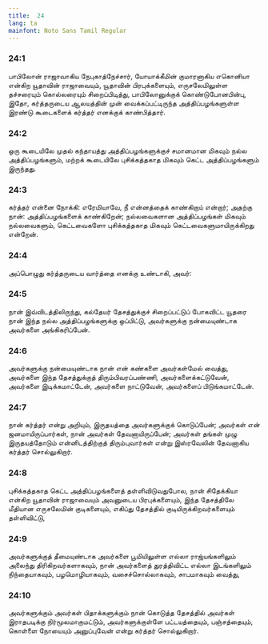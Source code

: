 ```yaml
---
title:  24
lang: ta
mainfont: Noto Sans Tamil Regular
---
```


###  24:1

பாபிலோன் ராஜாவாகிய நேபுகாத்நேச்சார், யோயாக்கீமின் குமாரனாகிய எகொனியா என்கிற யூதாவின் ராஜாவையும், யூதாவின் பிரபுக்களையும், எருசலேமிலுள்ள தச்சரையும் கொல்லரையும் சிறைப்பிடித்து, பாபிலோனுக்குக் கொண்டுபோனபின்பு, இதோ, கர்த்தருடைய ஆலயத்தின் முன் வைக்கப்பட்டிருந்த அத்திப்பழங்களுள்ள இரண்டு கூடைகளைக் கர்த்தர் எனக்குக் காண்பித்தார்.

###  24:2

ஒரு கூடையிலே முதல் கந்தாயத்து அத்திப்பழங்களுக்குச் சமானமான மிகவும் நல்ல அத்திப்பழங்களும், மற்றக் கூடையிலே புசிக்கத்தகாத மிகவும் கெட்ட அத்திப்பழங்களும் இருந்தது.

###  24:3

கர்த்தர் என்னை நோக்கி: எரேமியாவே, நீ என்னத்தைக் காண்கிறாய் என்றார்; அதற்கு நான்: அத்திப்பழங்களைக் காண்கிறேன்; நல்லவைகளான அத்திப்பழங்கள் மிகவும் நல்லவைகளும், கெட்டவைகளோ புசிக்கத்தகாத மிகவும் கெட்டவைகளுமாயிருக்கிறது என்றேன்.

###  24:4

அப்பொழுது கர்த்தருடைய வார்த்தை எனக்கு உண்டாகி, அவர்:

###  24:5

நான் இவ்விடத்திலிருந்து, கல்தேயர் தேசத்துக்குச் சிறைப்பட்டுப் போகவிட்ட யூதரை நான் இந்த நல்ல அத்திப்பழங்களுக்கு ஒப்பிட்டு, அவர்களுக்கு நன்மையுண்டாக அவர்களை அங்கிகரிப்பேன்.

###  24:6

அவர்களுக்கு நன்மையுண்டாக நான் என் கண்களை அவர்கள்மேல் வைத்து, அவர்களை இந்த தேசத்துக்குத் திரும்பிவரப்பண்ணி, அவர்களைக்கட்டுவேன், அவர்களை இடிக்கமாட்டேன், அவர்களை நாட்டுவேன், அவர்களைப் பிடுங்கமாட்டேன்.

###  24:7

நான் கர்த்தர் என்று அறியும், இருதயத்தை அவர்களுக்குக் கொடுப்பேன்; அவர்கள் என் ஜனமாயிருப்பார்கள், நான் அவர்கள் தேவனாயிருப்பேன்; அவர்கள் தங்கள் முழு இருதயத்தோடும் என்னிடத்திற்குத் திரும்புவார்கள் என்று இஸ்ரவேலின் தேவனாகிய கர்த்தர் சொல்லுகிறார்.

###  24:8

புசிக்கத்தகாத கெட்ட அத்திப்பழங்களைத் தள்ளிவிடுவதுபோல, நான் சிதேக்கியா என்கிற யூதாவின் ராஜாவையும் அவனுடைய பிரபுக்களையும், இந்த தேசத்திலே மீதியான எருசலேமின் குடிகளையும், எகிப்து தேசத்தில் குடியிருக்கிறவர்களையும் தள்ளிவிட்டு,

###  24:9

அவர்களுக்குத் தீமையுண்டாக அவர்களை பூமியிலுள்ள எல்லா ராஜ்யங்களிலும் அலைந்து திரிகிறவர்களாகவும், நான் அவர்களைத் துரத்திவிட்ட எல்லா இடங்களிலும் நிந்தையாகவும், பழமொழியாகவும், வசைச்சொல்லாகவும், சாபமாகவும் வைத்து,

###  24:10

அவர்களுக்கும் அவர்கள் பிதாக்களுக்கும் நான் கொடுத்த தேசத்தில் அவர்கள் இராதபடிக்கு நிர்மூலமாகுமட்டும், அவர்களுக்குள்ளே பட்டயத்தையும், பஞ்சத்தையும், கொள்ளை நோயையும் அனுப்புவேன் என்று கர்த்தர் சொல்லுகிறார்.


